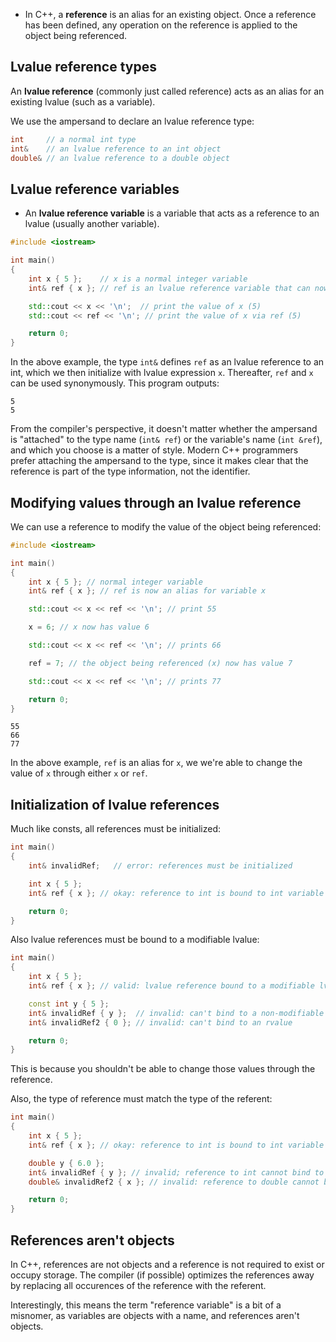 - In C++, a **reference** is an alias for an existing object. Once a reference has been defined, any operation on the reference is applied to the object being referenced.

## Lvalue reference types

An **lvalue reference** (commonly just called reference) acts as an alias for an existing lvalue (such as a variable).

We use the ampersand to declare an lvalue reference type:
```cpp
int     // a normal int type
int&    // an lvalue reference to an int object
double& // an lvalue reference to a double object
```

## Lvalue reference variables

- An **lvalue reference variable** is a variable that acts as a reference to an lvalue (usually another variable).
```cpp
#include <iostream>

int main()
{
    int x { 5 };    // x is a normal integer variable
    int& ref { x }; // ref is an lvalue reference variable that can now be used as an alias for variable x

    std::cout << x << '\n';  // print the value of x (5)
    std::cout << ref << '\n'; // print the value of x via ref (5)

    return 0;
}
```

In the above example, the type `int&` defines `ref` as an lvalue reference to an int, which we then initialize with lvalue expression `x`. Thereafter, `ref` and `x` can be used synonymously. This program outputs:
```
5
5
```

From the compiler's perspective, it doesn't matter whether the ampersand is "attached" to the type name (`int& ref`) or the variable's name (`int &ref`), and which you choose is a matter of style. Modern C++ programmers prefer attaching the ampersand to the type, since it makes clear that the reference is part of the type information, not the identifier.

## Modifying values through an lvalue reference

We can use a reference to modify the value of the object being referenced:
```cpp
#include <iostream>

int main()
{
    int x { 5 }; // normal integer variable
    int& ref { x }; // ref is now an alias for variable x

    std::cout << x << ref << '\n'; // print 55

    x = 6; // x now has value 6

    std::cout << x << ref << '\n'; // prints 66

    ref = 7; // the object being referenced (x) now has value 7

    std::cout << x << ref << '\n'; // prints 77

    return 0;
}
```

```
55
66
77
```

In the above example, `ref` is an alias for `x`, we we're able to change the value of `x` through either `x` or `ref`.

## Initialization of lvalue references

Much like consts, all references must be initialized:
```cpp
int main()
{
    int& invalidRef;   // error: references must be initialized

    int x { 5 };
    int& ref { x }; // okay: reference to int is bound to int variable

    return 0;
}
```

Also lvalue references must be bound to a modifiable lvalue:
```cpp
int main()
{
    int x { 5 };
    int& ref { x }; // valid: lvalue reference bound to a modifiable lvalue

    const int y { 5 };
    int& invalidRef { y };  // invalid: can't bind to a non-modifiable lvalue
    int& invalidRef2 { 0 }; // invalid: can't bind to an rvalue

    return 0;
}
```

This is because you shouldn't be able to change those values through the reference.

Also, the type of reference must match the type of the referent:
```cpp
int main()
{
    int x { 5 };
    int& ref { x }; // okay: reference to int is bound to int variable

    double y { 6.0 };
    int& invalidRef { y }; // invalid; reference to int cannot bind to double variable
    double& invalidRef2 { x }; // invalid: reference to double cannot bind to int variable

    return 0;
}
```

## References aren't objects

In C++, references are not objects and a reference is not required to exist or occupy storage. The compiler (if possible) optimizes the references away by replacing all occurences of the reference with the referent.

Interestingly, this means the term "reference variable" is a bit of a misnomer, as variables are objects with a name, and references aren't objects.


